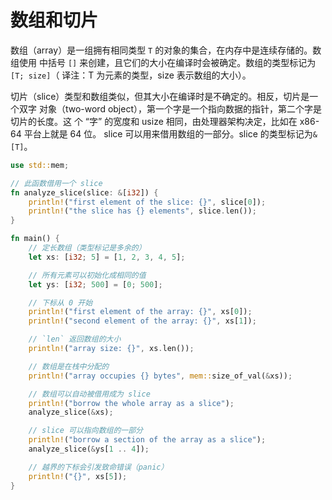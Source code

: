 # 数组和切片

数组（array）是一组拥有相同类型 `T` 的对象的集合，在内存中是连续存储的。数组使用 中括号 `[]` 来创建，且它们的大小在编译时会被确定。数组的类型标记为 `[T; size]`（ 译注：T 为元素的类型，size 表示数组的大小）。

切片（slice）类型和数组类似，但其大小在编译时是不确定的。相反，切片是一个双字 对象（two-word object），第一个字是一个指向数据的指针，第二个字是切片的长度。这 个 “字” 的宽度和 usize 相同，由处理器架构决定，比如在 x86-64 平台上就是 64 位。 slice 可以用来借用数组的一部分。slice 的类型标记为`&[T]`。

```Rust
use std::mem;

// 此函数借用一个 slice
fn analyze_slice(slice: &[i32]) {
    println!("first element of the slice: {}", slice[0]);
    println!("the slice has {} elements", slice.len());
}

fn main() {
    // 定长数组（类型标记是多余的）
    let xs: [i32; 5] = [1, 2, 3, 4, 5];

    // 所有元素可以初始化成相同的值
    let ys: [i32; 500] = [0; 500];

    // 下标从 0 开始
    println!("first element of the array: {}", xs[0]);
    println!("second element of the array: {}", xs[1]);

    // `len` 返回数组的大小
    println!("array size: {}", xs.len());

    // 数组是在栈中分配的
    println!("array occupies {} bytes", mem::size_of_val(&xs));

    // 数组可以自动被借用成为 slice
    println!("borrow the whole array as a slice");
    analyze_slice(&xs);

    // slice 可以指向数组的一部分
    println!("borrow a section of the array as a slice");
    analyze_slice(&ys[1 .. 4]);

    // 越界的下标会引发致命错误（panic）
    println!("{}", xs[5]);
}
```